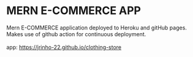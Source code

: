 # MERN E-COMMERCE APP
Mern E-COMMERCE application deployed to Heroku and gitHub pages.  <br>
Makes use of github action for continuous deployment. <br><br>
app: https://jrinho-22.github.io/clothing-store <br><br>
